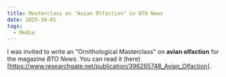 ```yaml
---
title: Masterclass on "Avian Olfaction" in BTO News
date: 2025-10-01
tags:
  - Media
---
```


I was invited to write an "Ornithological Masterclass" on **avian olfaction** for the magazine *BTO News*. You can read it (here)[https://www.researchgate.net/publication/396265748_Avian_Olfaction].
<!--more-->
